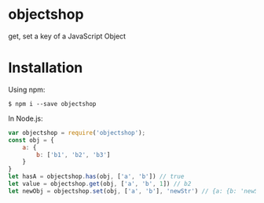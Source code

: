# objectshop
get, set a key of a JavaScript Object

# Installation

Using npm:
```
$ npm i --save objectshop
```

In Node.js:
```javascript
var objectshop = require('objectshop');
const obj = {
    a: {
        b: ['b1', 'b2', 'b3']
    }
}
let hasA = objectshop.has(obj, ['a', 'b']) // true
let value = objectshop.get(obj, ['a', 'b', 1]) // b2
let newObj = objectshop.set(obj, ['a', 'b'], 'newStr') // {a: {b: 'newStr'}}
```